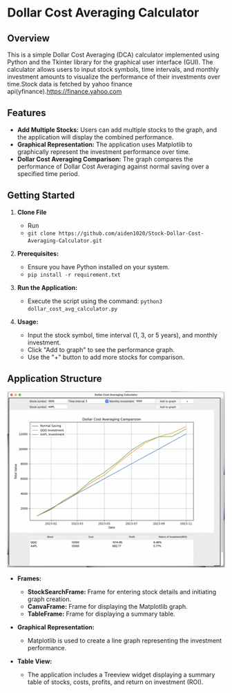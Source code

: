 
# Dollar Cost Averaging Calculator

## Overview

This is a simple Dollar Cost Averaging (DCA) calculator implemented using Python and the Tkinter library for the graphical user interface (GUI). The calculator allows users to input stock symbols, time intervals, and monthly investment amounts to visualize the performance of their investments over time.Stock data is fetched by yahoo finance api(yfinance).https://finance.yahoo.com
## Features

- **Add Multiple Stocks:** Users can add multiple stocks to the graph, and the application will display the combined performance.
- **Graphical Representation:** The application uses Matplotlib to graphically represent the investment performance over time.
- **Dollar Cost Averaging Comparison:** The graph compares the performance of Dollar Cost Averaging against normal saving over a specified time period.

## Getting Started

1. **Clone File**
    - Run
    - `git clone https://github.com/aiden1020/Stock-Dollar-Cost-Averaging-Calculator.git`
2. **Prerequisites:**
   - Ensure you have Python installed on your system.
   - `pip install -r requirement.txt`

3. **Run the Application:**
   - Execute the script using the command: `python3 dollar_cost_avg_calculator.py`

4. **Usage:**
   - Input the stock symbol, time interval (1, 3, or 5 years), and monthly investment.
   - Click "Add to graph" to see the performance graph.
   - Use the "+" button to add more stocks for comparison.

## Application Structure
![Alt text](image.png)
- **Frames:**
   - **StockSearchFrame:** Frame for entering stock details and initiating graph creation.
   - **CanvaFrame:** Frame for displaying the Matplotlib graph.
   - **TableFrame:** Frame for displaying a summary table.

- **Graphical Representation:**
   - Matplotlib is used to create a line graph representing the investment performance.

- **Table View:**
   - The application includes a Treeview widget displaying a summary table of stocks, costs, profits, and return on investment (ROI).

